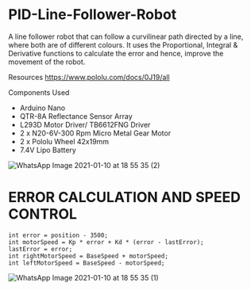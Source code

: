 # PID-Line-Follower-Robot
A line follower robot that can follow a curvilinear path directed by a line, where both are of different colours.
It uses the Proportional, Integral & Derivative functions to calculate the error and hence, improve the movement of the robot.

Resources
  https://www.pololu.com/docs/0J19/all
  
Components Used
  - Arduino Nano
  - QTR-8A Reflectance Sensor Array
  - L293D Motor Driver/ TB6612FNG Driver
  - 2 x N20-6V-300 Rpm Micro Metal Gear Motor
  - 2 x Pololu Wheel 42x19mm
  - 7.4V Lipo Battery
  
![WhatsApp Image 2021-01-10 at 18 55 35 (2)](https://user-images.githubusercontent.com/56078295/104503254-d2b80580-5606-11eb-96f2-afe145f46ba5.jpeg)

# ERROR CALCULATION AND SPEED CONTROL
    int error = position - 3500;
    int motorSpeed = Kp * error + Kd * (error - lastError);
    lastError = error;
    int rightMotorSpeed = BaseSpeed + motorSpeed;
    int leftMotorSpeed = BaseSpeed - motorSpeed;
    

![WhatsApp Image 2021-01-10 at 18 55 35 (1)](https://user-images.githubusercontent.com/56078295/104503321-e8c5c600-5606-11eb-8430-e149959d9270.jpeg)

